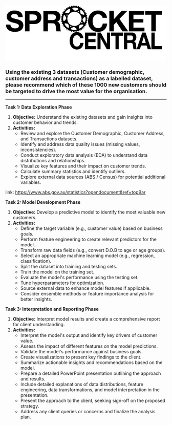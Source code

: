 ![Alt text](image.png)

### Using the existing 3 datasets (Customer demographic, customer address and transactions) as a labelled dataset, please recommend which of these 1000 new customers should be targeted to drive the most value for the organisation. 

-----------

**Task 1: Data Exploration Phase**
1. **Objective:** Understand the existing datasets and gain insights into customer behavior and trends.
2. **Activities:**
   - Review and explore the Customer Demographic, Customer Address, and Transactions datasets.
   - Identify and address data quality issues (missing values, inconsistencies).
   - Conduct exploratory data analysis (EDA) to understand data distributions and relationships.
   - Visualize key features and their impact on customer trends.
   - Calculate summary statistics and identify outliers.
   - Explore external data sources (ABS / Census) for potential additional variables.


link: https://www.abs.gov.au/statistics?opendocument&ref=topBar


**Task 2: Model Development Phase**
1. **Objective:** Develop a predictive model to identify the most valuable new customers.
2. **Activities:** 
   - Define the target variable (e.g., customer value) based on business goals.
   - Perform feature engineering to create relevant predictors for the model.
   - Transform raw data fields (e.g., convert D.O.B to age or age groups).
   - Select an appropriate machine learning model (e.g., regression, classification).
   - Split the dataset into training and testing sets.
   - Train the model on the training set.
   - Evaluate the model's performance using the testing set.
   - Tune hyperparameters for optimization.
   - Source external data to enhance model features if applicable.
   - Consider ensemble methods or feature importance analysis for better insights.


**Task 3: Interpretation and Reporting Phase**
1. **Objective:** Interpret model results and create a comprehensive report for client understanding.
2. **Activities:**
   - Interpret the model's output and identify key drivers of customer value.
   - Assess the impact of different features on the model predictions.
   - Validate the model's performance against business goals.
   - Create visualizations to present key findings to the client.
   - Summarize actionable insights and recommendations based on the model.
   - Prepare a detailed PowerPoint presentation outlining the approach and results.
   - Include detailed explanations of data distributions, feature engineering, data transformations, and model interpretation in the presentation.
   - Present the approach to the client, seeking sign-off on the proposed strategy.
   - Address any client queries or concerns and finalize the analysis plan.